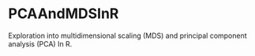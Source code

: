 # PCAAndMDSInR
Exploration into multidimensional scaling (MDS) and principal component analysis (PCA) In R.
